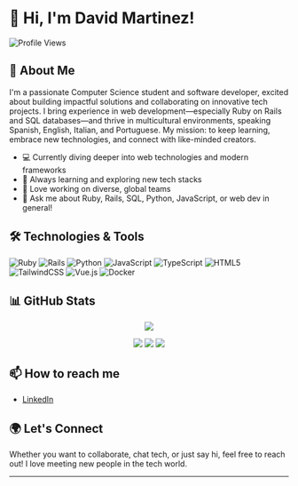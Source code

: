 # 👋 Hi, I'm David Martinez!

![Profile Views](https://komarev.com/ghpvc/?username=thedavs99&style=flat-square)

## 🚀 About Me

I'm a passionate Computer Science student and software developer, excited about building impactful solutions and collaborating on innovative tech projects. I bring experience in web development—especially Ruby on Rails and SQL databases—and thrive in multicultural environments, speaking Spanish, English, Italian, and Portuguese. My mission: to keep learning, embrace new technologies, and connect with like-minded creators.

- 💻 Currently diving deeper into web technologies and modern frameworks
- 🌱 Always learning and exploring new tech stacks
- 🤝 Love working on diverse, global teams
- 💬 Ask me about Ruby, Rails, SQL, Python, JavaScript, or web dev in general!

## 🛠️ Technologies & Tools

![Ruby](https://img.shields.io/badge/Ruby-E0115F?style=for-the-badge&logo=ruby&logoColor=white)
![Rails](https://img.shields.io/badge/Rails-CC0000?style=for-the-badge&logo=ruby-on-rails&logoColor=white)
![Python](https://img.shields.io/badge/Python-3776AB?style=for-the-badge&logo=python&logoColor=white)
![JavaScript](https://img.shields.io/badge/JavaScript-F7DF1E?style=for-the-badge&logo=javascript&logoColor=black)
![TypeScript](https://img.shields.io/badge/TypeScript-3178C6?style=for-the-badge&logo=typescript&logoColor=white)
![HTML5](https://img.shields.io/badge/HTML5-E34F26?style=for-the-badge&logo=html5&logoColor=white)
![TailwindCSS](https://img.shields.io/badge/TailwindCSS-38B2AC?style=for-the-badge&logo=tailwind-css&logoColor=white)
![Vue.js](https://img.shields.io/badge/Vue.js-4FC08D?style=for-the-badge&logo=vue.js&logoColor=white)
![Docker](https://img.shields.io/badge/Docker-2496ED?style=for-the-badge&logo=docker&logoColor=white)

## 📊 GitHub Stats

<p align="center">
  <img src="https://github-profile-trophy.vercel.app/?username=thedavs99&theme=onestar&column=7"/>
</p>

<div align="center">
  <img src="https://github-readme-stats.vercel.app/api?username=thedavs99&show_icons=true&theme=tokyonight"/>
  <img src="https://github-readme-streak-stats.herokuapp.com/?user=thedavs99&theme=tokyonight" />
  <img src="https://github-readme-stats.vercel.app/api/top-langs?username=thedavs99&show_icons=true&locale=en&layout=compact&theme=tokyonight" />
</div>

## 📫 How to reach me

- [LinkedIn](https://www.linkedin.com/in/thedavs99)

## 🌍 Let's Connect

Whether you want to collaborate, chat tech, or just say hi, feel free to reach out! I love meeting new people in the tech world.

---
